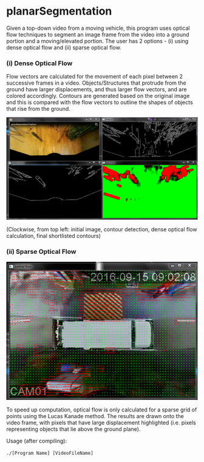 # planarSegmentation
Given a top-down video from a moving vehicle, this program uses optical flow techniques to segment an image frame from the video into a ground portion and a moving/elevated portion. The user has 2 options - (i) using dense optical flow and (ii) sparse optical flow.

### (i) Dense Optical Flow

Flow vectors are calculated for the movement of each pixel between 2 successive frames in a video. Objects/Structures that protrude from the ground have larger displacements, and thus larger flow vectors, and are colored accordingly. Contours are generated based on the original image and this is compared with the flow vectors to outline the shapes of objects that rise from the ground.

![Results of planar segmentation using dense optical flow](results/displacementVisualization2.png)

(Clockwise, from top left: initial image, contour detection, dense optical flow calculation, final shortlisted contours)

### (ii) Sparse Optical Flow

![Results of planar segmentation using sparse optical flow](results/opticalFlow1.PNG)

To speed up computation, optical flow is only calculated for a sparse grid of points using the Lucas Kanade method. The results are drawn onto the video frame, with pixels that have large displacement highlighted (i.e. pixels representing objects that lie above the ground plane).

Usage (after compiling):

```./[Program Name] [VideoFileName] ```
